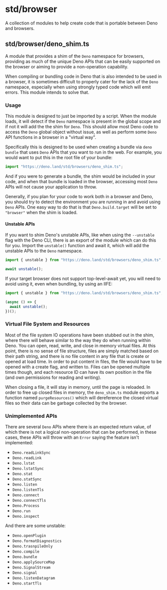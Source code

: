 # std/browser

A collection of modules to help create code that is portable between Deno and
browsers.

## std/browser/deno_shim.ts

A module that provides a shim of the `Deno` namespace for browsers, providing as
much of the unique Deno APIs that can be easily supported on the browser or
aiming to provide a non-operation capability.

When compiling or bundling code in Deno that is also intended to be used in a
browser, it is sometimes difficult to properly cater for the lack of the `Deno`
namespace, especially when using strongly typed code which will emit errors.
This module intends to solve that.

### Usage

This module is designed to just be imported by a script. When the module loads,
it will detect if the `Deno` namespace is present in the global scope and if not
it will add the the shim for `Deno`. This should allow most Deno code to access
the `Deno` global object without issue, as well as perform some `Deno` API
functions in a browser in a "virtual way".

Specifically this is designed to be used when creating a bundle via
`deno bundle` that uses `Deno` APIs that you want to run in the web. For
example, you would want to put this in the root file of your bundle:

```ts
import "https://deno.land/std/browsers/deno_shim.ts";
```

And if you were to generate a bundle, the shim would be included in your code,
and when that bundle is loaded in the browser, accessing most `Deno` APIs will
not cause your application to throw.

Generally, if you plan for your code to work both in a browser and Deno, you
should try to detect the environment you are running in and avoid using `Deno`
APIs. One easy way to do that is that `Deno.build.target` will be set to
`"browser"` when the shim is loaded.

#### Unstable APIs

If you want to shim Deno's unstable APIs, like when using the `--unstable` flag
with the Deno CLI, there is an export of the module which can do this for you.
Import the `unstable()` function and await it, which will add the unstable APIs
to the `Deno` namespace.

```ts
import { unstable } from "https://deno.land/std/browsers/deno_shim.ts";

await unstable();
```

If your target browser does not support top-level-await yet, you will need to
avoid using it, even when bundling, by using an IIFE:

```ts
import { unstable } from "https://deno.land/std/browsers/deno_shim.ts";

(async () => {
  await unstable();
})();
```

### Virtual File System and Resources

Most of the file system IO operations have been stubbed out in the shim, where
there will behave similar to the way they do when running within Deno. You can
open, read, write, and close in memory virtual files. At this point, there is no
sense of file structure, files are simply matched based on their path string,
and there is no file content in any file that is create or opened at load time.
In order to put content in files, the file would have to be opened with a create
flag, and written to. Files can be opened multiple times though, and each
resource ID can have its own position in the file (and own permissions for
reading and writing).

When closing a file, it will stay in memory, until the page is reloaded. In
order to free up closed files in memory, the `deno_shim.ts` module exports a
function named `purgeResources()` which will dereference the closed virtual
files so their data can be garbage collected by the browser.

### Unimplemented APIs

There are several `Deno` APIs where there is an expected return value, of which
there is not a logical non-operation that can be performed, in these cases,
these APIs will throw with an `Error` saying the feature isn't implemented:

- `Deno.readLinkSync`
- `Deno.readLink`
- `Deno.lstat`
- `Deno.lstatSync`
- `Deno.stat`
- `Deno.statSync`
- `Deno.listen`
- `Deno.listenTls`
- `Deno.connect`
- `Deno.connectTls`
- `Deno.Process`
- `Deno.run`
- `Deno.inspect`

And there are some unstable:

- `Deno.openPlugin`
- `Deno.formatDiagnostics`
- `Deno.trasnpileOnly`
- `Deno.compile`
- `Deno.bundle`
- `Deno.applySourceMap`
- `Deno.SignalStream`
- `Deno.signal`
- `Deno.listenDatagram`
- `Deno.startTls`
